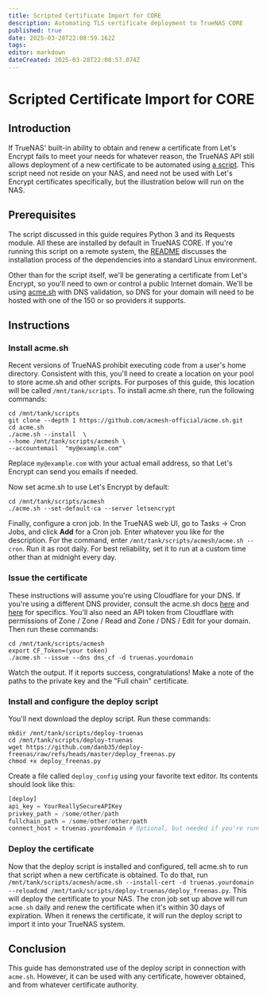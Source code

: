 ```yaml
---
title: Scripted Certificate Import for CORE
description: Automating TLS certificate deployment to TrueNAS CORE
published: true
date: 2025-03-28T22:08:59.162Z
tags: 
editor: markdown
dateCreated: 2025-03-28T22:08:57.074Z
---
```


# Scripted Certificate Import for CORE
## Introduction
If TrueNAS' built-in ability to obtain and renew a certificate from Let's Encrypt fails to meet your needs for whatever reason, the TrueNAS API still allows deployment of a new certificate to be automated using [a script](https://github.com/danb35/deploy-freenas).  This script need not reside on your NAS, and need not be used with Let's Encrypt certificates specifically, but the illustration below will run on the NAS.
## Prerequisites
The script discussed in this guide requires Python 3 and its Requests module.  All these are installed by default in TrueNAS CORE.  If you're running this script on a remote system, the [README](https://github.com/danb35/deploy-freenas/blob/master/README_freenas.md) discusses the installation process of the dependencies into a standard Linux environment.

Other than for the script itself, we'll be generating a certificate from Let's Encrypt, so you'll need to own or control a public Internet domain.  We'll be using [acme.sh](https://acme.sh) with DNS validation, so DNS for your domain will need to be hosted with one of the 150 or so providers it supports.
## Instructions
### Install acme.sh
Recent versions of TrueNAS prohibit executing code from a user's home directory.  Consistent with this, you'll need to create a location on your pool to store acme.sh and other scripts.  For purposes of this guide, this location will be called `/mnt/tank/scripts`.  To install acme.sh there, run the following commands:
```text
cd /mnt/tank/scripts
git clone --depth 1 https://github.com/acmesh-official/acme.sh.git
cd acme.sh
./acme.sh --install  \
--home /mnt/tank/scripts/acmesh \
--accountemail  "my@example.com"
```
Replace `my@example.com` with your actual email address, so that Let's Encrypt can send you emails if needed.

Now set acme.sh to use Let's Encrypt by default:
```text
cd /mnt/tank/scripts/acmesh
./acme.sh --set-default-ca --server letsencrypt
```

Finally, configure a cron job.  In the TrueNAS web UI, go to Tasks -> Cron Jobs, and click **Add** for a Cron job.  Enter whatever you like for the description.  For the command, enter `/mnt/tank/scripts/acmesh/acme.sh --cron`.  Run it as root daily.  For best reliability, set it to run at a custom time other than at midnight every day.
### Issue the certificate
These instructions will assume you're using Cloudflare for your DNS.  If you're using a different DNS provider, consult the acme.sh docs [here](https://github.com/acmesh-official/acme.sh/wiki/dnsapi) and [here](https://github.com/acmesh-official/acme.sh/wiki/dnsapi2) for specifics.  You'll also need an API token from Cloudflare with permissions of Zone / Zone / Read and Zone / DNS / Edit for your domain.  Then run these commands:
```text
cd /mnt/tank/scripts/acmesh
export CF_Token=(your token)
./acme.sh --issue --dns dns_cf -d truenas.yourdomain
```
Watch the output.  If it reports success, congratulations!  Make a note of the paths to the private key and the "Full chain" certificate.
### Install and configure the deploy script
You'll next download the deploy script.  Run these commands:
```text
mkdir /mnt/tank/scripts/deploy-truenas
cd /mnt/tank/scripts/deploy-truenas
wget https://github.com/danb35/deploy-freenas/raw/refs/heads/master/deploy_freenas.py
chmod +x deploy_freenas.py
```

Create a file called `deploy_config` using your favorite text editor.  Its contents should look like this:
```python
[deploy]
api_key = YourReallySecureAPIKey
privkey_path = /some/other/path
fullchain_path = /some/other/other/path
connect_host = truenas.yourdomain # Optional, but needed if you're running the script remotely
```

### Deploy the certificate
Now that the deploy script is installed and configured, tell acme.sh to run that script when a new certificate is obtained.  To do that, run `/mnt/tank/scripts/acmesh/acme.sh --install-cert -d truenas.yourdomain --reloadcmd /mnt/tank/scripts/deploy-truenas/deploy_freenas.py`.  This will deploy the certificate to your NAS.  The cron job set up above will run `acme.sh` daily and renew the certificate when it's within 30 days of expiration.  When it renews the certificate, it will run the deploy script to import it into your TrueNAS system.
## Conclusion
This guide has demonstrated use of the deploy script in connection with `acme.sh`.  However, it can be used with any certificate, however obtained, and from whatever certificate authority.